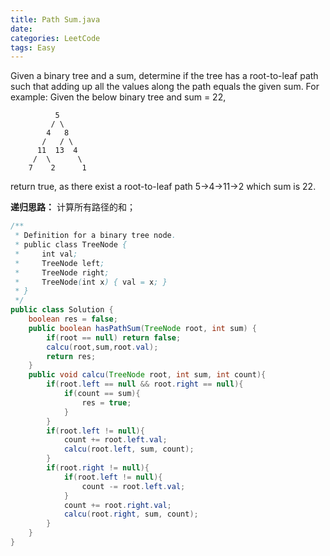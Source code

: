 ```yaml
---
title: Path Sum.java
date: 
categories: LeetCode
tags: Easy
---
```

Given a binary tree and a sum, determine if the tree has a root-to-leaf path such that adding up all the values along the path equals the given sum.
For example:
Given the below binary tree and sum = 22,

              5
             / \
            4   8
           /   / \
          11  13  4
         /  \      \
        7    2      1
return true, as there exist a root-to-leaf path 5->4->11->2 which sum is 22.
<!-- more -->
**递归思路：**
计算所有路径的和；
``` java
/**
 * Definition for a binary tree node.
 * public class TreeNode {
 *     int val;
 *     TreeNode left;
 *     TreeNode right;
 *     TreeNode(int x) { val = x; }
 * }
 */
public class Solution {
    boolean res = false;
    public boolean hasPathSum(TreeNode root, int sum) {
        if(root == null) return false;
        calcu(root,sum,root.val);
        return res;
    }
    public void calcu(TreeNode root, int sum, int count){
        if(root.left == null && root.right == null){
            if(count == sum){
                res = true;
            }
        }
        if(root.left != null){
            count += root.left.val;
            calcu(root.left, sum, count);
        }
        if(root.right != null){
            if(root.left != null){
                count -= root.left.val;
            }
            count += root.right.val;
            calcu(root.right, sum, count);
        }
    }
}
``` 